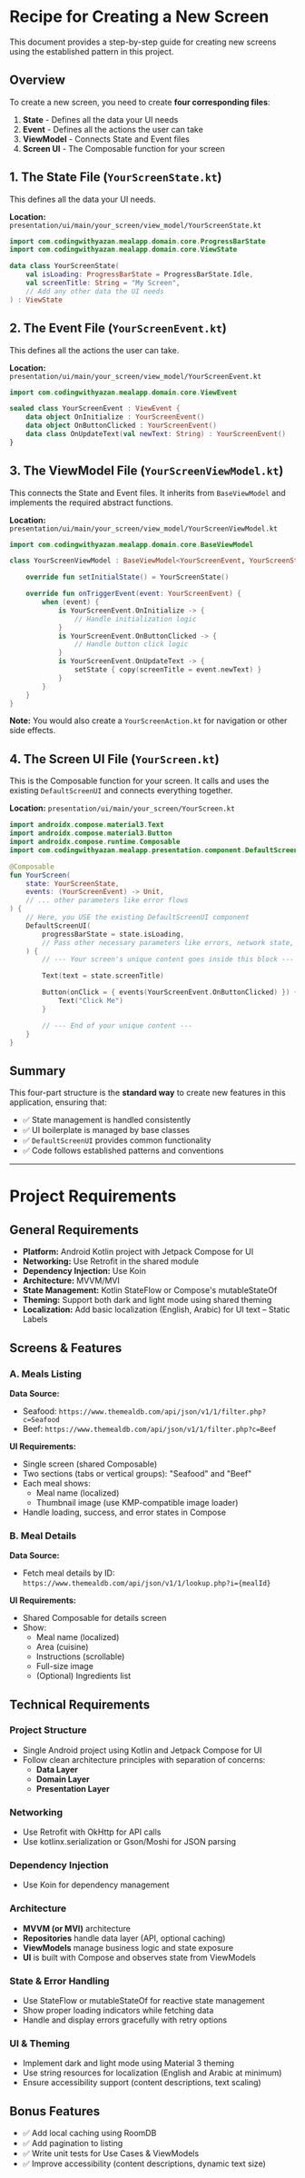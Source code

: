 # Recipe for Creating a New Screen

This document provides a step-by-step guide for creating new screens using the established pattern in this project.

## Overview

To create a new screen, you need to create **four corresponding files**:
1. **State** - Defines all the data your UI needs
2. **Event** - Defines all the actions the user can take
3. **ViewModel** - Connects State and Event files
4. **Screen UI** - The Composable function for your screen

## 1. The State File (`YourScreenState.kt`)

This defines all the data your UI needs.

**Location:** `presentation/ui/main/your_screen/view_model/YourScreenState.kt`

```kotlin
import com.codingwithyazan.mealapp.domain.core.ProgressBarState
import com.codingwithyazan.mealapp.domain.core.ViewState

data class YourScreenState(
    val isLoading: ProgressBarState = ProgressBarState.Idle,
    val screenTitle: String = "My Screen",
    // Add any other data the UI needs
) : ViewState
```

## 2. The Event File (`YourScreenEvent.kt`)

This defines all the actions the user can take.

**Location:** `presentation/ui/main/your_screen/view_model/YourScreenEvent.kt`

```kotlin
import com.codingwithyazan.mealapp.domain.core.ViewEvent

sealed class YourScreenEvent : ViewEvent {
    data object OnInitialize : YourScreenEvent()
    data object OnButtonClicked : YourScreenEvent()
    data class OnUpdateText(val newText: String) : YourScreenEvent()
}
```

## 3. The ViewModel File (`YourScreenViewModel.kt`)

This connects the State and Event files. It inherits from `BaseViewModel` and implements the required abstract functions.

**Location:** `presentation/ui/main/your_screen/view_model/YourScreenViewModel.kt`

```kotlin
import com.codingwithyazan.mealapp.domain.core.BaseViewModel

class YourScreenViewModel : BaseViewModel<YourScreenEvent, YourScreenState, YourScreenAction>() {

    override fun setInitialState() = YourScreenState()

    override fun onTriggerEvent(event: YourScreenEvent) {
        when (event) {
            is YourScreenEvent.OnInitialize -> {
                // Handle initialization logic
            }
            is YourScreenEvent.OnButtonClicked -> {
                // Handle button click logic
            }
            is YourScreenEvent.OnUpdateText -> {
                setState { copy(screenTitle = event.newText) }
            }
        }
    }
}
```

**Note:** You would also create a `YourScreenAction.kt` for navigation or other side effects.

## 4. The Screen UI File (`YourScreen.kt`)

This is the Composable function for your screen. It calls and uses the existing `DefaultScreenUI` and connects everything together.

**Location:** `presentation/ui/main/your_screen/YourScreen.kt`

```kotlin
import androidx.compose.material3.Text
import androidx.compose.material3.Button
import androidx.compose.runtime.Composable
import com.codingwithyazan.mealapp.presentation.component.DefaultScreenUI

@Composable
fun YourScreen(
    state: YourScreenState,
    events: (YourScreenEvent) -> Unit,
    // ... other parameters like error flows
) {
    // Here, you USE the existing DefaultScreenUI component
    DefaultScreenUI(
        progressBarState = state.isLoading,
        // Pass other necessary parameters like errors, network state, etc.
    ) {
        // --- Your screen's unique content goes inside this block ---

        Text(text = state.screenTitle)

        Button(onClick = { events(YourScreenEvent.OnButtonClicked) }) {
            Text("Click Me")
        }

        // --- End of your unique content ---
    }
}
```

## Summary

This four-part structure is the **standard way** to create new features in this application, ensuring that:

- ✅ State management is handled consistently
- ✅ UI boilerplate is managed by base classes
- ✅ `DefaultScreenUI` provides common functionality
- ✅ Code follows established patterns and conventions

---

# Project Requirements

## General Requirements

- **Platform:** Android Kotlin project with Jetpack Compose for UI
- **Networking:** Use Retrofit in the shared module
- **Dependency Injection:** Use Koin
- **Architecture:** MVVM/MVI
- **State Management:** Kotlin StateFlow or Compose's mutableStateOf
- **Theming:** Support both dark and light mode using shared theming
- **Localization:** Add basic localization (English, Arabic) for UI text – Static Labels

## Screens & Features

### A. Meals Listing

**Data Source:**
- Seafood: `https://www.themealdb.com/api/json/v1/1/filter.php?c=Seafood`
- Beef: `https://www.themealdb.com/api/json/v1/1/filter.php?c=Beef`

**UI Requirements:**
- Single screen (shared Composable)
- Two sections (tabs or vertical groups): "Seafood" and "Beef"
- Each meal shows:
  - Meal name (localized)
  - Thumbnail image (use KMP-compatible image loader)
- Handle loading, success, and error states in Compose

### B. Meal Details

**Data Source:**
- Fetch meal details by ID: `https://www.themealdb.com/api/json/v1/1/lookup.php?i={mealId}`

**UI Requirements:**
- Shared Composable for details screen
- Show:
  - Meal name (localized)
  - Area (cuisine)
  - Instructions (scrollable)
  - Full-size image
  - (Optional) Ingredients list

## Technical Requirements

### Project Structure
- Single Android project using Kotlin and Jetpack Compose for UI
- Follow clean architecture principles with separation of concerns:
  - **Data Layer**
  - **Domain Layer**
  - **Presentation Layer**

### Networking
- Use Retrofit with OkHttp for API calls
- Use kotlinx.serialization or Gson/Moshi for JSON parsing

### Dependency Injection
- Use Koin for dependency management

### Architecture
- **MVVM (or MVI)** architecture
- **Repositories** handle data layer (API, optional caching)
- **ViewModels** manage business logic and state exposure
- **UI** is built with Compose and observes state from ViewModels

### State & Error Handling
- Use StateFlow or mutableStateOf for reactive state management
- Show proper loading indicators while fetching data
- Handle and display errors gracefully with retry options

### UI & Theming
- Implement dark and light mode using Material 3 theming
- Use string resources for localization (English and Arabic at minimum)
- Ensure accessibility support (content descriptions, text scaling)

## Bonus Features

- ✅ Add local caching using RoomDB
- ✅ Add pagination to listing
- ✅ Write unit tests for Use Cases & ViewModels
- ✅ Improve accessibility (content descriptions, dynamic text size) 